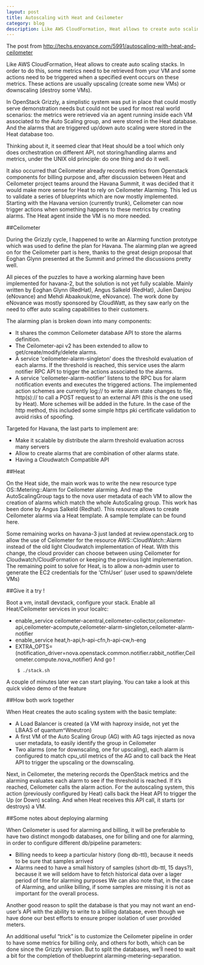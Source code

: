 ```yaml
---
layout: post
title: Autoscaling with Heat and Ceilometer
category: blog
description: Like AWS CloudFormation, Heat allows to create auto scaling stacks.
---
```


The post from  http://techs.enovance.com/5991/autoscaling-with-heat-and-ceilometer

Like AWS CloudFormation, Heat allows to create auto scaling stacks. In order to do this, some metrics need to be retrieved from your VM and some actions need to be triggered when a specified event occurs on these metrics. These actions are usually upscaling (create some new VMs) or downscaling (destroy some VMs).

In OpenStack Grizzly, a simplistic system was put in place that could mostly serve demonstration needs but could not be used for most real world scenarios: the metrics were retrieved via an agent running inside each VM associated to the Auto Scaling group, and were stored in the Heat database. And the alarms that are triggered up/down auto scaling were stored in the Heat database too.

Thinking about it, it seemed clear that Heat should be a tool which only does orchestration on different API, not storing/handling alarms and metrics, under the UNIX old principle: do one thing and do it well.

It also occurred that Ceilometer already records metrics from Openstack components for billing purpose and, after discussion between Heat and Ceilometer project teams around the Havana Summit, it was decided that it would make more sense for Heat to rely on Ceilometer Alarming. This led us to validate a series of blueprints which are now mostly implemented. Starting with the Havana version (currently trunk), Ceilometer can now trigger actions when something happens to these metrics by creating alarms. The Heat agent inside the VM is no more needed.

##Ceilometer

During the Grizzly cycle, I happened to write an Alarming function prototype which was used to define the plan for Havana. The alarming plan we agreed on for the Ceilometer part is here, thanks to the great design proposal that Eoghan Glynn presented at the Summit and primed the discussions pretty well.

All pieces of the puzzles to have a working alarming have been implemented for havana-2, but the solution is not yet fully scalable. Mainly written by Eoghan Glynn (RedHat), Angus Salkeld (RedHat), Julien Danjou (eNovance) and Mehdi Abaakouk(me, eNovance). The work done by eNovance was mostly sponsored by CloudWatt, as they saw early on the need to offer auto scaling capabilities to their customers.

The alarming plan is broken down into many components:

* It shares the common Ceilometer database API to store the alarms definition.
* The Ceilometer-api v2 has been extended to allow to get/create/modify/delete alarms.
* A service ‘ceilometer-alarm-singleton’ does the threshold evaluation of each alarms. If the threshold is reached, this service uses the alarm notifier RPC API to trigger the actions associated to the alarms.
* A service ‘ceilometer-alarm-notifier’ listens to the RPC bus for alarm notification events and executes the triggered actions. The implemented action schemes are currently log:// to write alarm state changes to file, http(s):// to call a POST request to an external API (this is the one used by Heat). More schemes will be added in the future. In the case of the http method, this included some simple https pki certificate validation to avoid risks of spoofing.

Targeted for Havana, the last parts to implement are:

* Make it scalable by distribute the alarm threshold evaluation across many servers
* Allow to create alarms that are combination of other alarms state.
* Having a Cloudwatch Compatible API

##Heat

On the Heat side, the main work was to write the new resource type OS::Metering::Alarm for Ceilometer alarming. And map the AutoScalingGroup tags to the nova user metadata of each VM to allow the creation of alarms which match the whole AutoScaling group. This work has been done by Angus Salkeld (Redhat). This resource allows to create Ceilometer alarms via a Heat template. A sample template can be found here.

Some remaining works on havana-3 just landed at review.openstack.org to allow the use of Ceilometer for the resource AWS::CloudWatch::Alarm instead of the old light Cloudwatch implementation of Heat. With this change, the cloud provider can choose between using Ceilometer for Cloudwatch/CloudFormation or keeping the previous light implementation. The remaining point to solve for Heat, is to allow a non-admin user to generate the EC2 credentials for the ‘CfnUser’ (user used to spawn/delete VMs)

##Give it a try !

Boot a vm, install devstack, configure your stack. Enable all Heat/Ceilometer services in your localrc:


* enable_service ceilometer-acentral,ceilometer-collector,ceilometer-api,ceilometer-acompute,ceilometer-alarm-singleton,ceilometer-alarm-notifier
* enable_service heat,h-api,h-api-cfn,h-api-cw,h-eng
* EXTRA_OPTS=(notification_driver=nova.openstack.common.notifier.rabbit_notifier,Ceilometer.compute.nova_notifier)
And go !

```
    $ ./stack.sh
```

A couple of minutes later we can start playing. You can take a look at this quick video demo of the feature

##How both work together

When Heat creates the auto scaling system with the basic template:

* A Load Balancer is created (a VM with haproxy inside, not yet the LBAAS of quantum^Wneutron)
* A first VM of the Auto Scaling Group (AG) with AG tags injected as nova user metadata, to easily identify the group in Ceilometer
* Two alarms (one for downscaling, one for upscaling), each alarm is configured to match cpu_util metrics of the AG and to call back the Heat API to trigger the upscaling or the downscaling.

Next, in Ceilometer, the metering records the OpenStack metrics and the alarming evaluates each alarm to see if the threshold is reached. If it’s reached, Ceilometer calls the alarm action. For the autoscaling system, this action (previously configured by Heat) calls back the Heat API to trigger the Up (or Down) scaling. And when Heat receives this API call, it starts (or destroys) a VM.

##Some notes about deploying alarming

When Ceilometer is used for alarming and billing, it will be preferable to have two distinct mongodb databases, one for billing and one for alarming, in order to configure different db/pipeline parameters:

* Billing needs to keep a particular history (long db-ttl), because it needs to be sure that samples arrived
* Alarms need to have a small history of samples (short db-ttl, 15 days?), because it we will seldom have to fetch historical data over a lager period of time for alarming purposes We can also note that, in the case of Alarming, and unlike billing, if some samples are missing it is not as important for the overall process.

Another good reason to split the database is that you may not want an end-user’s API with the ability to write to a billing database, even though we have done our best efforts to ensure proper isolation of user provided meters.

An additional useful “trick” is to customize the Ceilometer pipeline in order to have some metrics for billing only, and others for both, which can be done since the Grizzly version. But to split the databases, we’ĺl need to wait a bit for the completion of theblueprint alarming-metering-separation.
